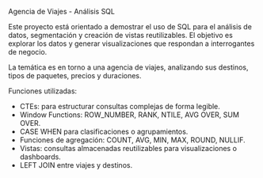 Agencia de Viajes - Análisis SQL

Este proyecto está orientado a demostrar el uso de SQL para el análisis de datos, segmentación y creación de vistas reutilizables.
El objetivo es explorar los datos y generar visualizaciones que respondan a interrogantes de negocio.

La temática es en torno a una agencia de viajes, analizando sus destinos, tipos de paquetes, precios y duraciones.

Funciones utilizadas:
- CTEs: para estructurar consultas complejas de forma legible.
- Window Functions: ROW_NUMBER, RANK,  NTILE, AVG OVER, SUM OVER.
- CASE WHEN para clasificaciones o agrupamientos.
- Funciones de agregación: COUNT, AVG, MIN, MAX, ROUND, NULLIF.
- Vistas: consultas almacenadas reutilizables para visualizaciones o dashboards.
- LEFT JOIN entre viajes y destinos.

